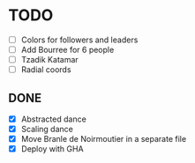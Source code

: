 # TODO

- [ ] Colors for followers and leaders
- [ ] Add Bourree for 6 people
- [ ] Tzadik Katamar
- [ ] Radial coords

## DONE

- [x] Abstracted dance
- [x] Scaling dance
- [x] Move Branle de Noirmoutier in a separate file
- [x] Deploy with GHA
